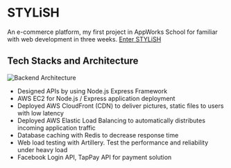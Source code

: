 # STYLiSH
An e-commerce platform, my first project in AppWorks School for familiar with web development in three weeks. 
[Enter STYLiSH](https://j-zone.xyz/)

## Tech Stacks and Architecture
![Backend Architecture](https://user-images.githubusercontent.com/29995663/58603638-14762a00-82c4-11e9-9315-fcba1a318f59.png)

* Designed APIs by using Node.js Express Framework
* AWS EC2 for Node.js / Express application deployment
* Deployed AWS CloudFront (CDN) to deliver pictures, static files to users with low latency
* Deployed AWS Elastic Load Balancing to automatically distributes incoming application traffic
* Database caching with Redis to decrease response time
* Web load testing with Artillery. Test the performance and reliability under heavy load
* Facebook Login API, TapPay API for payment solution

